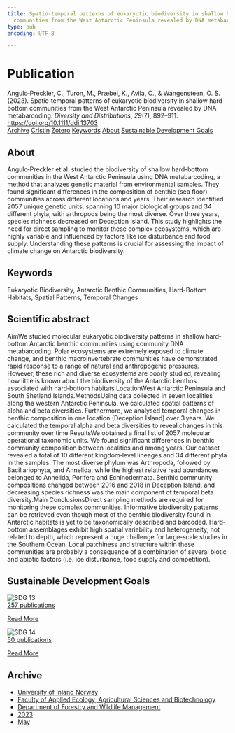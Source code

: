 ```yaml
---
title: Spatio‐temporal patterns of eukaryotic biodiversity in shallow hard‐bottom
  communities from the West Antarctic Peninsula revealed by DNA metabarcoding
type: pub
encoding: UTF-8

---
```

<h1>Publication</h1>
<article id="csl-bib-container-VFNX82CZ" class="csl-bib-container">
  <div class="csl-bib-body"> <div class="csl-entry">Angulo‐Preckler, C., Turon, M., Præbel, K., Avila, C., &#38; Wangensteen, O. S. (2023). Spatio‐temporal patterns of eukaryotic biodiversity in shallow hard‐bottom communities from the West Antarctic Peninsula revealed by DNA metabarcoding. <i>Diversity and Distributions</i>, <i>29</i>(7), 892–911. <a href="https://doi.org/10.1111/ddi.13703">https://doi.org/10.1111/ddi.13703</a></div> </div>
  <div class="csl-bib-buttons">
    <a href="#taxonomy-article-VFNX82CZ" alt="archive" class="csl-bib-button">Archive</a>
    <a href="https://app.cristin.no/results/show.jsf?id=2150196" alt="Cristin" class="csl-bib-button">Cristin</a>
    <a href="http://zotero.org/groups/5881554/items/VFNX82CZ" alt="Zotero" class="csl-bib-button">Zotero</a>
    <a href="#keywords-article-VFNX82CZ" alt="keywords" class="csl-bib-button">Keywords</a>
    <a href="#about-article-VFNX82CZ" alt="about_pub" class="csl-bib-button">About</a>
    <a href="#sdg-article-VFNX82CZ" alt="sdg" class="csl-bib-button">Sustainable Development Goals</a>
  </div>
  <div id="csl-bib-meta-container-VFNX82CZ"></div>
</article>
<div id="csl-bib-meta-VFNX82CZ" class="csl-bib-meta">
  <article id="about-article-VFNX82CZ" class="about_pub-article">
    <h1>About</h1>
    Angulo‐Preckler et al. studied the biodiversity of shallow hard-bottom communities in the West Antarctic Peninsula using DNA metabarcoding, a method that analyzes genetic material from environmental samples. They found significant differences in the composition of benthic (sea floor) communities across different locations and years. Their research identified 2057 unique genetic units, spanning 10 major biological groups and 34 different phyla, with arthropods being the most diverse. Over three years, species richness decreased on Deception Island. This study highlights the need for direct sampling to monitor these complex ecosystems, which are highly variable and influenced by factors like ice disturbance and food supply. Understanding these patterns is crucial for assessing the impact of climate change on Antarctic biodiversity.
  </article>
  <article id="keywords-article-VFNX82CZ" class="keywords-article">
    <h1>Keywords</h1>
    Eukaryotic Biodiversity, Antarctic Benthic Communities, Hard-Bottom Habitats, Spatial Patterns, Temporal Changes
  </article>
  <article id="abstract-article-VFNX82CZ" class="abstract-article">
    <h1>Scientific abstract</h1>
    AimWe studied molecular eukaryotic biodiversity patterns in shallow hard‐bottom Antarctic benthic communities using community DNA metabarcoding. Polar ecosystems are extremely exposed to climate change, and benthic macroinvertebrate communities have demonstrated rapid response to a range of natural and anthropogenic pressures. However, these rich and diverse ecosystems are poorly studied, revealing how little is known about the biodiversity of the Antarctic benthos associated with hard‐bottom habitats.LocationWest Antarctic Peninsula and South Shetland Islands.MethodsUsing data collected in seven localities along the western Antarctic Peninsula, we calculated spatial patterns of alpha and beta diversities. Furthermore, we analysed temporal changes in benthic composition in one location (Deception Island) over 3 years. We calculated the temporal alpha and beta diversities to reveal changes in this community over time.ResultsWe obtained a final list of 2057 molecular operational taxonomic units. We found significant differences in benthic community composition between localities and among years. Our dataset revealed a total of 10 different kingdom‐level lineages and 34 different phyla in the samples. The most diverse phylum was Arthropoda, followed by Bacillariophyta, and Annelida, while the highest relative read abundances belonged to Annelida, Porifera and Echinodermata. Benthic community compositions changed between 2016 and 2018 in Deception Island, and decreasing species richness was the main component of temporal beta diversity.Main ConclusionsDirect sampling methods are required for monitoring these complex communities. Informative biodiversity patterns can be retrieved even though most of the benthic biodiversity found in Antarctic habitats is yet to be taxonomically described and barcoded. Hard‐bottom assemblages exhibit high spatial variability and heterogeneity, not related to depth, which represent a huge challenge for large‐scale studies in the Southern Ocean. Local patchiness and structure within these communities are probably a consequence of a combination of several biotic and abiotic factors (i.e. ice disturbance, food supply and competition).
  </article>
  <article id="sdg-article-VFNX82CZ" class="sdg-article">
    <h1>Sustainable Development Goals</h1>
    <div class="sdg-container"><div id="sdg13" class="sdg">
        <img src="{{< params subfolder >}}images/sdg/sdg13_en.png" class="image" alt="SDG 13">
        <div class="sdg-overlay">
          <a href="{{< params subfolder >}}en/archive/?sdg=13#archive" class="sdg-publication-count"><span>257</span> publications</a>
          <p><a href="https://sdgs.un.org/goals/goal13" class="sdg-read-more">Read More</a></p>
        </div>
      </div> <div id="sdg14" class="sdg">
        <img src="{{< params subfolder >}}images/sdg/sdg14_en.png" class="image" alt="SDG 14">
        <div class="sdg-overlay">
          <a href="{{< params subfolder >}}en/archive/?sdg=14#archive" class="sdg-publication-count"><span>50</span> publications</a>
          <p><a href="https://sdgs.un.org/goals/goal14" class="sdg-read-more">Read More</a></p>
        </div>
      </div></div>
  </article>
  <article id="taxonomy-article-VFNX82CZ" class="taxonomy-article">
    <h1>Archive</h1>
    <ul>
      <li><a href="{{< params subfolder >}}en/archive/?key=3DCRN523">University of Inland Norway</a></li>
      <li><a href="{{< params subfolder >}}en/archive/?key=T77LXH6D">Faculty of Applied Ecology, Agricultural Sciences and Biotechnology</a></li>
      <li><a href="{{< params subfolder >}}en/archive/?key=7TRARPE3">Department of Forestry and Wildlife Management</a></li>
      <li><a href="{{< params subfolder >}}en/archive/?key=WXLLSUEU">2023</a></li>
      <li><a href="{{< params subfolder >}}en/archive/?key=MTWSKSEZ">May</a></li>
    </ul>
  </article>
</div>

